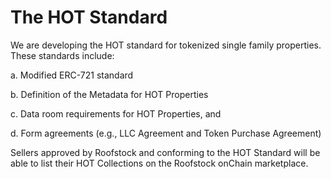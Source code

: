 # The HOT Standard

We are developing the HOT standard for tokenized single family properties. These standards include:

a. Modified ERC-721 standard

b. Definition of the Metadata for HOT Properties

c. Data room requirements for HOT Properties, and&#x20;

d. Form agreements (e.g., LLC Agreement and Token Purchase Agreement)

Sellers approved by Roofstock and conforming to the HOT Standard will be able to list their HOT Collections on the Roofstock onChain marketplace.
